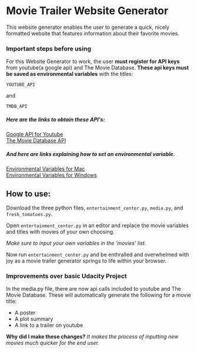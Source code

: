 # Movie Trailer Website Generator
This website generator enables the user to generate a quick, nicely formatted website that features information about their favorite movies.

### Important steps before using
For this Website Generator to work, the user **must register for API keys** from youtube(a google api) and The Movie Database. **These api keys must be saved as environmental variables** with the titles:
```
YOUTUBE_API
```
and
```
TMDB_API
```

##### Here are the links to obtain these API's:
[Google API for Youtube](https://developers.google.com/youtube/v3/getting-started)  
[The Movie Database API](https://www.themoviedb.org/documentation/api)  

##### And here are links explaining how to set an environmental variable.  
 
[Environmental Variables for Mac](https://stackoverflow.com/questions/22502759/mac-os-x-10-9-setting-permanent-environment-variables)  
[Environmental Variables for Windows](http://www.dowdandassociates.com/blog/content/howto-set-an-environment-variable-in-windows-command-line-and-registry/)

## How to use:
Download the three python files, `entertainment_center.py`, `media.py`, and `fresh_tomatoes.py`.  

  Open `entertainment_center.py` in an editor and replace the movie variables and titles with movies of your own choosing.  

 _Make sure to input your own variables in the 'movies' list._   

Now run `entertainment_center.py` and be enthralled and overwhelmed with joy as a movie trailer generator springs to life within your browser. 

### Improvements over basic Udacity Project
In the media.py file, there are now api calls included to youtube and The Movie Database. These will automatically generate the following for a movie title:  

- A poster  
- A plot summary  
- A link to a trailer on youtube  

**Why did I make these changes?** _It makes the process of inputting new movies much quicker for the end user._
